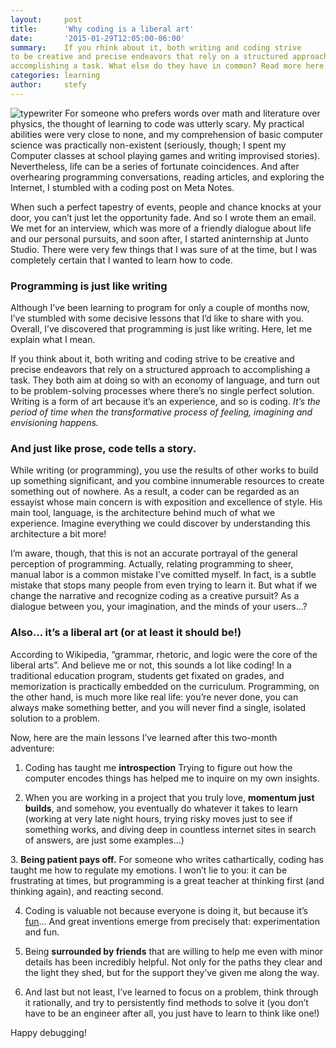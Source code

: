 ```yaml
---
layout:     post
title:      'Why coding is a liberal art'
date:       '2015-01-29T12:05:00-06:00'
summary:    If you rhink about it, both writing and coding strive
to be creative and precise endeavors that rely on a structured approach to
accomplishing a task. What else do they have in common? Read more here...
categories: learning
author:     stefy
---
```

![typewriter](http://31.media.tumblr.com/bd79daff70ee05adfa01bb2a95baf1ee/tumblr_inline_niy7n7NXaT1sa3u4l.jpg)
For someone who prefers words over math and literature over physics, the thought of learning to code was utterly scary. My practical abilities were very close to none, and my comprehension of basic computer science was practically non-existent (seriously, though; I spent my Computer classes at school playing games and writing improvised stories). Nevertheless, life can be a series of fortunate coincidences. And after overhearing programming conversations, reading articles, and exploring the Internet, I stumbled with a coding post on Meta Notes.

When such a perfect tapestry of events, people and chance knocks at your door, you can’t just let the opportunity fade. And so I wrote them an email. We met for an interview, which was more of a friendly dialogue about life and our personal pursuits, and soon after, I started aninternship at Junto Studio. There were very few things that I was sure of at the
time, but I was completely certain that I wanted to learn how to code.

### Programming is just like writing 

Although I’ve been learning to program for only a
couple of months now, I’ve stumbled with some decisive lessons that I’d like to
share with you. Overall, I’ve discovered that programming is just like writing. Here, let me explain what I mean. 

If you think about it, both writing and coding strive
to be creative and precise endeavors that rely on a structured approach to
accomplishing a task. They both aim at doing so with an economy of language,
and turn out to be problem-solving processes where there’s no single perfect
solution. Writing is a form of art because it’s
an experience, and so is coding. _It’s the period of time when the transformative process of feeling, imagining and
envisioning happens._

### And just like prose, code tells a story. 

While writing (or programming), you use the results of
other works to build up something significant, and you combine innumerable
resources to create something out of nowhere. As a result, a coder can be
regarded as an essayist whose main concern is with exposition and excellence of
style. His main tool, language, is the architecture behind much of what we
experience. Imagine everything we could discover by understanding this
architecture a bit more! 

I’m aware, though, that this is not an accurate portrayal
of the general perception of programming. Actually, relating
programming to sheer, manual labor is a common mistake I’ve comitted myself. In
fact, is a subtle mistake that stops many people from even trying to learn it. But what if we change the narrative and recognize coding as a creative
pursuit? As a dialogue between you, your imagination, and the minds of your
users…? 

### Also… it’s a liberal art (or at least it should be!)

According to Wikipedia, “grammar, rhetoric, and logic
were the core of the liberal arts”. And believe me or not, this sounds a lot
like coding! In a traditional education program, students get fixated on
grades, and memorization is practically embedded on the curriculum. Programming,
on the other hand, is much more like real life: you’re never done, you can
always make something better, and you will never find a single, isolated
solution to a problem.

Now, here are the main lessons I’ve learned after this
two-month adventure: 

1. Coding has taught me **introspection** Trying to figure out how
the computer encodes things has helped me to inquire on my own insights. 

2. When you are working in
a project that you truly love, **momentum just
builds**, and somehow, you eventually do whatever it takes to learn (working
at very late night hours, trying risky moves just to see if something works,
and diving deep in countless internet sites in search of answers, are just some
examples…) 

3. **Being patient pays off.** For someone who
writes cathartically, coding has taught me how to regulate my emotions. I won’t
lie to you: it can be frustrating at times, but programming is a great teacher
at thinking first (and thinking again), and reacting second. 

4. Coding is valuable not
because everyone is doing it, but because it’s
[fun](http://www.metanot.es/hacking-the-prototype-mindset-fun-fail-fast)…
And great inventions emerge from precisely that: experimentation and fun. 

5. Being **surrounded by friends** that are willing
to help me even with minor details has been incredibly helpful.  Not only for the paths they clear and the
light they shed, but for the support they’ve given me along the way. 

6. And last but not least, I’ve
learned to focus on a problem, think through it rationally, and try to
persistently find methods to solve it (you don’t have to be an engineer after
all, you just have to learn to think like one!) 

Happy debugging!
